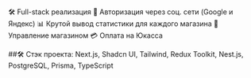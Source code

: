 🛠️ Full-stack реализация
🔑 Авторизация через соц. сети (Google и Яндекс)
📊 Крутой вывод статистики для каждого магазина
🛒 Управление магазином
💳 Оплата на Юкасса

##🛠️ Стэк проекта: Next.js, Shadcn UI, Tailwind, Redux Toolkit, Nest.js, PostgreSQL, Prisma, TypeScript